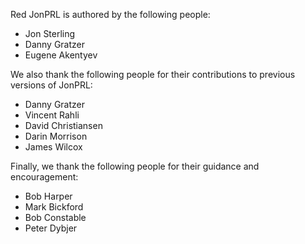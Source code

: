 Red JonPRL is authored by the following people:

- Jon Sterling
- Danny Gratzer
- Eugene Akentyev

We also thank the following people for their contributions to previous versions
of JonPRL:

- Danny Gratzer
- Vincent Rahli
- David Christiansen
- Darin Morrison
- James Wilcox

Finally, we thank the following people for their guidance and encouragement:

- Bob Harper
- Mark Bickford
- Bob Constable
- Peter Dybjer
